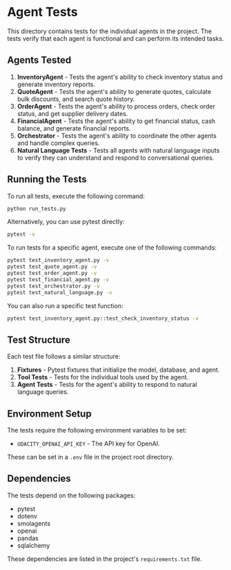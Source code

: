# Agent Tests

This directory contains tests for the individual agents in the project. The tests verify that each agent is functional and can perform its intended tasks.

## Agents Tested

1. **InventoryAgent** - Tests the agent's ability to check inventory status and generate inventory reports.
2. **QuoteAgent** - Tests the agent's ability to generate quotes, calculate bulk discounts, and search quote history.
3. **OrderAgent** - Tests the agent's ability to process orders, check order status, and get supplier delivery dates.
4. **FinancialAgent** - Tests the agent's ability to get financial status, cash balance, and generate financial reports.
5. **Orchestrator** - Tests the agent's ability to coordinate the other agents and handle complex queries.
6. **Natural Language Tests** - Tests all agents with natural language inputs to verify they can understand and respond to conversational queries.

## Running the Tests

To run all tests, execute the following command:

```bash
python run_tests.py
```

Alternatively, you can use pytest directly:

```bash
pytest -v
```

To run tests for a specific agent, execute one of the following commands:

```bash
pytest test_inventory_agent.py -v
pytest test_quote_agent.py -v
pytest test_order_agent.py -v
pytest test_financial_agent.py -v
pytest test_orchestrator.py -v
pytest test_natural_language.py -v
```

You can also run a specific test function:

```bash
pytest test_inventory_agent.py::test_check_inventory_status -v
```

## Test Structure

Each test file follows a similar structure:

1. **Fixtures** - Pytest fixtures that initialize the model, database, and agent.
2. **Tool Tests** - Tests for the individual tools used by the agent.
3. **Agent Tests** - Tests for the agent's ability to respond to natural language queries.

## Environment Setup

The tests require the following environment variables to be set:

- `UDACITY_OPENAI_API_KEY` - The API key for OpenAI.

These can be set in a `.env` file in the project root directory.

## Dependencies

The tests depend on the following packages:

- pytest
- dotenv
- smolagents
- openai
- pandas
- sqlalchemy

These dependencies are listed in the project's `requirements.txt` file.
